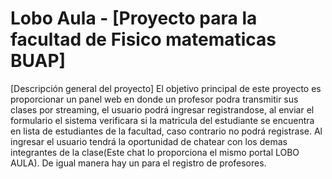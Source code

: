 # Lobo Aula - [Proyecto para la facultad de Fisico matematicas BUAP]

[Descripción general del proyecto] El objetivo principal de este proyecto es proporcionar un panel web en donde un profesor podra transmitir sus clases por streaming, el usuario podrá ingresar registrandose, al enviar el formulario el sistema verificara si la matricula del estudiante se encuentra en lista de estudiantes de la facultad, caso contrario no podrá registrase. Al ingresar el usuario tendrá la oportunidad de chatear con los demas integrantes de la clase(Este chat lo proporciona el mismo portal LOBO AULA).
De igual manera hay un para el registro de profesores.
